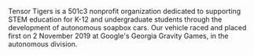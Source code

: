 Tensor Tigers is a 501c3 nonprofit organization dedicated to supporting STEM education for K-12 and undergraduate students through the development of autonomous soapbox cars. Our vehicle raced and placed first on 2 November 2019 at Google's Georgia Gravity Games, in the autonomous division. 
